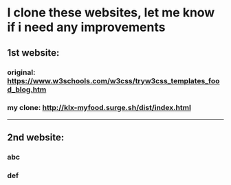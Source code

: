 # I clone these websites, let me know if i need any improvements

## 1st website:
### original: https://www.w3schools.com/w3css/tryw3css_templates_food_blog.htm
### my clone: http://klx-myfood.surge.sh/dist/index.html

<hr>

## 2nd website:
### abc
### def
